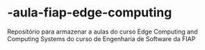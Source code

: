 # -aula-fiap-edge-computing
Repositório para armazenar a aulas do curso Edge Computing and Computing Systems do curso de Engenharia de Software da FIAP
